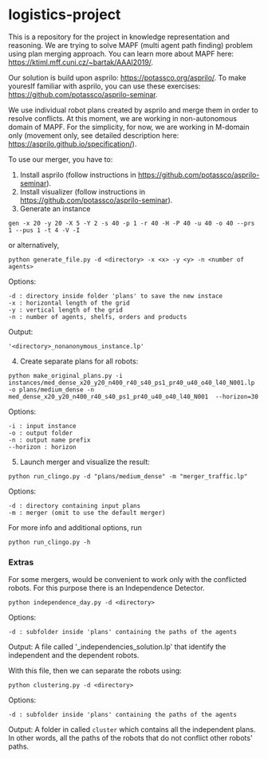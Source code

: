 # logistics-project

This is a repository for the project in knowledge representation and reasoning.
We are trying to solve MAPF (multi agent path finding) problem using plan merging approach. You can learn more about MAPF here: https://ktiml.mff.cuni.cz/~bartak/AAAI2019/.

Our solution is build upon asprilo: https://potassco.org/asprilo/.
To make youreslf familiar with asprilo, you can use these exercises: https://github.com/potassco/asprilo-seminar.

We use individual robot plans created by asprilo and merge them in order to resolve conflicts. At this moment, we are working in non-autonomous domain of MAPF. For the simplicity, for now, we are working in M-domain only (movement only, see detailed description here: https://asprilo.github.io/specification/).

To use our merger, you have to:
1. Install asprilo (follow instructions in https://github.com/potassco/asprilo-seminar).
2. Install visualizer (follow instructions in https://github.com/potassco/asprilo-seminar).
3. Generate an instance
```
gen -x 20 -y 20 -X 5 -Y 2 -s 40 -p 1 -r 40 -H -P 40 -u 40 -o 40 --prs 1 --pus 1 -t 4 -V -I
```

or alternatively, 
```
python generate_file.py -d <directory> -x <x> -y <y> -n <number of agents>
```
Options:
```
-d : directory inside folder 'plans' to save the new instace
-x : horizontal length of the grid
-y : vertical length of the grid
-n : number of agents, shelfs, orders and products
```
Output:
```
'<directory>_nonanonymous_instance.lp'
```

4. Create separate plans for all robots:
```
python make_original_plans.py -i instances/med_dense_x20_y20_n400_r40_s40_ps1_pr40_u40_o40_l40_N001.lp -o plans/medium_dense -n med_dense_x20_y20_n400_r40_s40_ps1_pr40_u40_o40_l40_N001  --horizon=30
```
Options:
```
-i : input instance
-o : output folder
-n : output name prefix
--horizon : horizon
```

5. Launch merger and visualize the result:
```
python run_clingo.py -d "plans/medium_dense" -m "merger_traffic.lp"
```
Options:

```
-d : directory containing input plans
-m : merger (omit to use the default merger)
```
For more info and additional options, run 
```
python run_clingo.py -h
```

### Extras
For some mergers, would be convenient to work only with the conflicted robots.
For this purpose there is an Independence Detector.
```
python independence_day.py -d <directory>
```
Options:
```
-d : subfolder inside 'plans' containing the paths of the agents
```

Output: 
A file called '<directory>_independencies_solution.lp' that identify the independent and the dependent robots.

With this file, then we can separate the robots using:

```
python clustering.py -d <directory>
```
Options:
```
-d : subfolder inside 'plans' containing the paths of the agents
```

Output:
A folder in <directory> called `cluster` which contains all the independent plans. 
In other words, all the paths of the robots that do not conflict other robots' paths.
